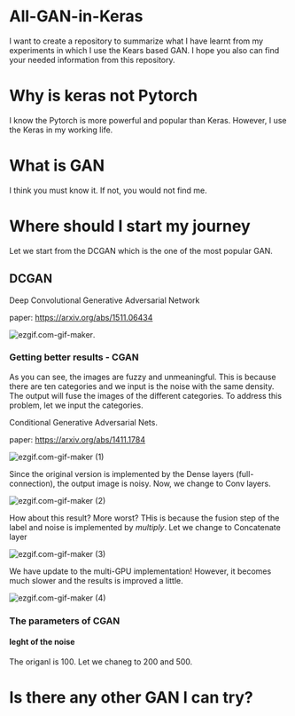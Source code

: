 # All-GAN-in-Keras

I want to create a repository to summarize what I have learnt from my experiments in which I use the Kears based GAN. I hope you also can find your needed information from this repository. 

# Why is keras not Pytorch

I know the Pytorch is more powerful and popular than Keras. However, I use the Keras in my working life. 

# What is GAN

I think you must know it. If not, you would not find me. 

# Where should I start my journey

Let we start from the DCGAN which is the one of the most popular GAN. 

## DCGAN
Deep Convolutional Generative Adversarial Network

paper: https://arxiv.org/abs/1511.06434 

![ezgif.com-gif-maker](https://i.imgur.com/jabOfBc.gif).

### Getting better results - CGAN

As you can see, the images are fuzzy and unmeaningful. This is because there are ten categories and we input is the noise with the same density. The output will fuse the images of the different categories. To address this problem, let we input the categories. 

Conditional Generative Adversarial Nets.

paper: https://arxiv.org/abs/1411.1784

![ezgif.com-gif-maker (1)](https://i.imgur.com/BwMtZpd.gif)

Since the original version is implemented by the Dense layers (full-connection), the output image is noisy. Now, we change to Conv layers.

![ezgif.com-gif-maker (2)](https://i.imgur.com/7RgnDDs.gif)

How about this result? More worst? THis is because the fusion step of the label and noise is implemented by *multiply*. Let we change to Concatenate layer

![ezgif.com-gif-maker (3)](https://i.imgur.com/Wh8M1A7.gif)

We have update to the multi-GPU implementation! However, it becomes much slower and the results is improved a little.

![ezgif.com-gif-maker (4)](https://i.imgur.com/ACg1CHD.gif)

### The parameters of CGAN
#### leght of the noise 
The origanl is 100. Let we chaneg to 200 and 500.

# Is there any other GAN I can try?